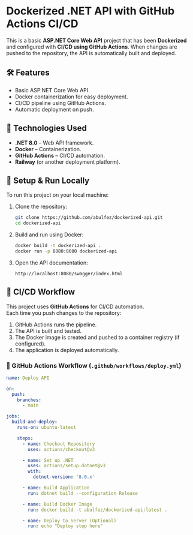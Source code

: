 # Dockerized .NET API with GitHub Actions CI/CD

This is a basic **ASP.NET Core Web API** project that has been **Dockerized** and configured with **CI/CD using GitHub Actions**. When changes are pushed to the repository, the API is automatically built and deployed.

## 🛠 Features

- Basic ASP.NET Core Web API.
- Docker containerization for easy deployment.
- CI/CD pipeline using GitHub Actions.
- Automatic deployment on push.

## 🚀 Technologies Used

- **.NET 8.0** – Web API framework.
- **Docker** – Containerization.
- **GitHub Actions** – CI/CD automation.
- **Railway** (or another deployment platform).

## 🔧 Setup & Run Locally

To run this project on your local machine:

1. Clone the repository:
    ```bash
    git clone https://github.com/abulfez/dockerized-api.git
    cd dockerized-api
    ```

2. Build and run using Docker:
    ```bash
    docker build -t dockerized-api .
    docker run -p 8080:8080 dockerized-api
    ```

3. Open the API documentation:
    ```
    http://localhost:8080/swagger/index.html
    ```

## 🔄 CI/CD Workflow

This project uses **GitHub Actions** for CI/CD automation.  
Each time you push changes to the repository:

1. GitHub Actions runs the pipeline.
2. The API is built and tested.
3. The Docker image is created and pushed to a container registry (if configured).
4. The application is deployed automatically.

### 📜 GitHub Actions Workflow (`.github/workflows/deploy.yml`)

```yaml
name: Deploy API

on:
  push:
    branches:
      - main

jobs:
  build-and-deploy:
    runs-on: ubuntu-latest

    steps:
      - name: Checkout Repository
        uses: actions/checkout@v3

      - name: Set up .NET
        uses: actions/setup-dotnet@v3
        with:
          dotnet-version: '8.0.x'

      - name: Build Application
        run: dotnet build --configuration Release

      - name: Build Docker Image
        run: docker build -t abulfez/dockerized-api:latest .

      - name: Deploy to Server (Optional)
        run: echo "Deploy step here"
